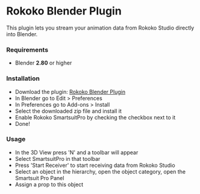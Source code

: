 # Rokoko Blender Plugin

This plugin lets you stream your animation data from Rokoko Studio directly into Blender.

### Requirements
 - Blender **2.80** or higher

### Installation
 - Download the plugin: [Rokoko Blender Plugin](https://github.com/RokokoElectronics/rokoko-studio-blender-plugin/archive/master.zip)
 - In Blender go to Edit > Preferences
 - In Preferences go to Add-ons > Install
 - Select the downloaded zip file and install it
 - Enable Rokoko SmartsuitPro by checking the checkbox next to it
 - Done!
 
### Usage
 - In the 3D View press 'N' and a toolbar will appear
 - Select SmartsuitPro in that toolbar
 - Press 'Start Receiver' to start receiving data from Rokoko Studio
 - Select an object in the hierarchy, open the object category, open the Smartsuit Pro Panel
 - Assign a prop to this object